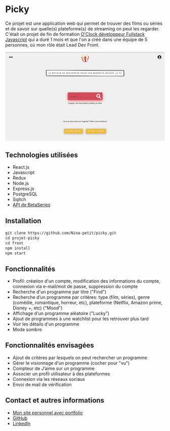 # Picky

Ce projet est une application web qui permet de trouver des films ou séries et de savoir sur quelle(s) plateforme(s) de streaming on peut les regarder. C'était un projet de fin de formation [O'Clock développeur Fullstack Javascript](https://oclock.io/formations/developpeur-web-fullstack-javascript) qui a duré 1 mois et que l'on a créé dans une équipe de 5 personnes, où mon rôle était Lead Dev Front.

![Capture d'écran de mon projet](./front/src/assets/screenshot.png)

## Technologies utilisées

- React.js
- Javascript
- Redux
- Node.js
- Express.js
- PostgreSQL
- Sqitch
- [API de BetaSeries](https://www.betaseries.com/api/)

## Installation

```
git clone https://github.com/Nina-petit/picky.git
cd projet-picky
cd front
npm install
npm start
```

## Fonctionnalités

- Profil: création d'un compte, modification des informations du compte, connexion via e-mail/mot de passe, suppression du compte
- Recherche d'un programme par titre ("Find")
- Recherche d’un programme par critères: type (film, séries), genre (comédie, romantique, horreur, etc), plateforme (Netflix, Amazon prime, Disney +, etc) ("Mood")
- Affichage d'un programme aléatoire ("Lucky")
- Ajout de programmes à une watchlist pour les retrouver plus tard
- Voir les détails d'un programme
- Mode sombre

## Fonctionnalités envisagées
- Ajout de critères par lesquels on peut rechercher un programme
- Gérer le visionnage d'un programme (cocher pour "vu")
- Compteur de J’aime sur un programme
- Associer un profil utilisateur à des plateformes
- Connexion via les réseaux sociaux
- Envoi de mail de vérification

## Contact et autres informations

- [Mon site personnel avec portfolio](https://nina-petit.herokuapp.com)
- [GitHub](https://www.linkedin.com/in/nina-petit-80b3b2190/)
- [LinkedIn](https://www.linkedin.com/in/nina-petit-80b3b2190/)